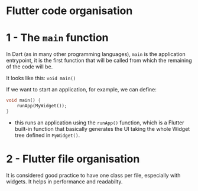 # Flutter code organisation

# 1 - The `main` function

In Dart (as in many other programming languages), `main` is the application entrypoint,
it is the first function that will be called from which the remaining of the code will
be.

It looks like this: `void main()`

If we want to start an application, for example, we can define:

```dart
void main() {
    runApp(MyWidget());
}
```
- this runs an application using the `runApp()` function, which is a Flutter built-in
  function that basically generates the UI taking the whole Widget tree defined in
  `MyWidget()`.

# 2 - Flutter file organisation

It is considered good practice to have one class per file, especially with widgets. It
helps in performance and readabilty.
